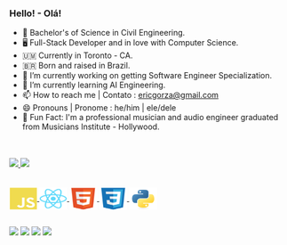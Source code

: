 ### Hello! - Olá!

- 📐 Bachelor's of Science in Civil Engineering.
- 🖥️ Full-Stack Developer and in love with Computer Science.
- 🇺🇲 Currently in Toronto - CA.
- 🇧🇷 Born and raised in Brazil.
- 🔭 I’m currently working on getting Software Engineer Specialization.
- 🌱 I’m currently learning AI Engineering.
- 📫 How to reach me | Contato : ericgorza@gmail.com
- 😄 Pronouns | Pronome : he/him | ele/dele
- 🎸 Fun Fact: I'm a professional musician and audio engineer graduated from Musicians Institute - Hollywood.

<br> 
<br>

<div>
  <a href="https://github.com/vitorlatorraca">
  <img height="300em" src="https://github-readme-stats.vercel.app/api?username=vitorlatorraca&hide=contribs,prs&hide_rank=True"/>
  <img height="300em" src="https://github-readme-stats.vercel.app/api/top-langs/?username=vitorlatorraca"/>
</div>

<br>

<div style="display: inline_block"><br>
  <img align="center" alt="Eric-Js" height="40" width="50" src="https://raw.githubusercontent.com/devicons/devicon/master/icons/javascript/javascript-plain.svg">
  <img align="center" alt="Eric-React" height="40" width="50" src="https://raw.githubusercontent.com/devicons/devicon/master/icons/react/react-original.svg">
  <img align="center" alt="Eric-HTML" height="40" width="50" src="https://raw.githubusercontent.com/devicons/devicon/master/icons/html5/html5-original.svg">
  <img align="center" alt="Eric-CSS" height="40" width="50" src="https://raw.githubusercontent.com/devicons/devicon/master/icons/css3/css3-original.svg">
  <img align="center" alt="Eric-Python" height="40" width="50" src="https://raw.githubusercontent.com/devicons/devicon/master/icons/python/python-original.svg">
</div>

  ##
 
<div> 
  <a href="" target="_blank"><img src="https://img.shields.io/badge/YouTube-FF0000?style=for-the-badge&logo=youtube&logoColor=white" target="_blank"></a>
  <a href="https://instagram.com/ericgorza" target="_blank"><img src="https://img.shields.io/badge/-Instagram-%23E4405F?style=for-the-badge&logo=instagram&logoColor=white" target="_blank"></a>
  <a href = "mailto:ericgorza@gmail.com"><img src="https://img.shields.io/badge/-Gmail-%23333?style=for-the-badge&logo=gmail&logoColor=white" target="_blank"></a>
  <a href="https://www.linkedin.com/in/eric-pires-gorza-a164b7191/" target="_blank"><img src="https://img.shields.io/badge/-LinkedIn-%230077B5?style=for-the-badge&logo=linkedin&logoColor=white" target="_blank"></a> 
  
</div>
